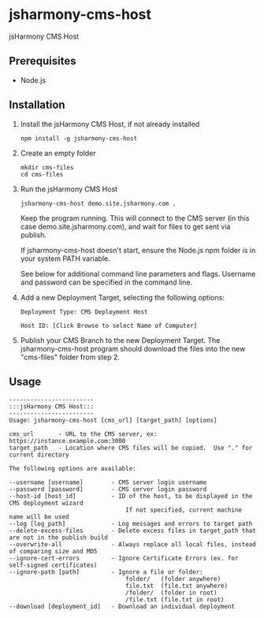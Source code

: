 # jsharmony-cms-host
jsHarmony CMS Host

## Prerequisites

* Node.js

## Installation

1. Install the jsHarmony CMS Host, if not already installed
   ````
   npm install -g jsharmony-cms-host
   ````
   
2. Create an empty folder
   ````
   mkdir cms-files
   cd cms-files
   ````
   
3. Run the jsHarmony CMS Host
   ````
   jsharmony-cms-host demo.site.jsharmony.com .
   ````
   Keep the program running.
   This will connect to the CMS server (in this case demo&period;site&period;jsharmony&period;com), and wait for files to get sent via publish.

   If jsharmony-cms-host doesn't start, ensure the Node.js npm folder is in your system PATH variable.

   See below for additional command line parameters and flags.  Username and password can be specified in the command line.
   
4. Add a new Deployment Target, selecting the following options:
   ````
   Deployment Type: CMS Deployment Host

   Host ID: [Click Browse to select Name of Computer]
   ````
  
5. Publish your CMS Branch to the new Deployment Target.  The jsharmony-cms-host program should download the files into the new "cms-files" folder from step 2.


## Usage

```
------------------------
:::jsHarmony CMS Host:::
------------------------
Usage: jsharmony-cms-host [cms_url] [target_path] [options]

cms_url       - URL to the CMS server, ex: https://instance.example.com:3000
target_path   - Location where CMS files will be copied.  Use "." for current directory

The following options are available:

--username [username]        - CMS server login username
--password [password]        - CMS server login password
--host-id [host_id]          - ID of the host, to be displayed in the CMS deployment wizard
                                 If not specified, current machine name will be used
--log [log_path]             - Log messages and errors to target path
--delete-excess-files        - Delete excess files in target_path that are not in the publish build
--overwrite-all              - Always replace all local files, instead of comparing size and MD5
--ignore-cert-errors         - Ignore Certificate Errors (ex. for self-signed certificates)
--ignore-path [path]         - Ignore a file or folder:
                                 folder/   (folder anywhere)
                                 file.txt  (file.txt anywhere)
                                 /folder/  (folder in root)
                                 /file.txt (file.txt in root)
--download [deployment_id]   - Download an individual deployment